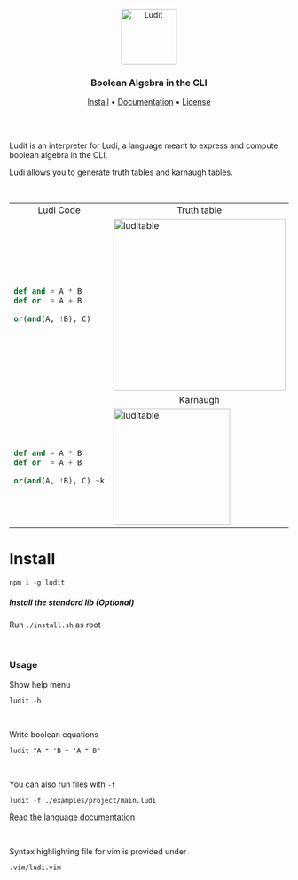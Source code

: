 <p align="center">
    <img src="https://i.ibb.co/Fg3d0dr/logo.png" alt="Ludit" height="100"/>
</p>

<h3 align="center">Boolean Algebra in the CLI</h4>
    
<p align="center">
  <a href="https://github.com/matiasvlevi/ludit/blob/parser/README.md">Install</a> •
  <a href="https://github.com/matiasvlevi/ludit/blob/parser/DOCUMENTATION.md">Documentation</a> •
  <a href="https://github.com/matiasvlevi/ludit/blob/parser/LICENCE">License</a>
</p>
    
<br/><br/>
    
Ludit is an interpreter for Ludi, a language meant to express and compute boolean algebra in the CLI.

Ludi allows you to generate truth tables and karnaugh tables.

<br/>

<table align="center">
<tr>
<td align="center"> Ludi Code </td> <td align="center"> Truth table </td>
</tr>
<tr>
<td>

```python
def and = A * B
def or  = A + B

or(and(A, !B), C)
```

</td>
<td>

<img src="https://i.ibb.co/VJXj67w/table-Demo.png" alt="luditable" height="310"/>

</td>
</tr>
<tr>
<td align="center">  </td> <td align="center"> Karnaugh </td>
</tr>
<tr>
<td>

```python
def and = A * B
def or  = A + B

or(and(A, !B), C) ~k
```

</td>
<td>

<img src="https://i.ibb.co/brfzTfX/karnaugh-Demo.png" alt="luditable" height="210"/>

</td>
</tr>
</table>




# Install

```
npm i -g ludit
```

##### Install the standard lib (Optional)

Run `./install.sh` as root

<br/>

### Usage

Show help menu

```
ludit -h
```

<br/>

Write boolean equations

```
ludit "A * 'B + 'A * B"
```

<br/>

You can also run files with `-f`

```
ludit -f ./examples/project/main.ludi
```

[Read the language documentation](https://github.com/matiasvlevi/ludit/blob/parser/DOCUMENTATION.md)

<br/>

Syntax highlighting file for vim is provided under

```
.vim/ludi.vim
```
